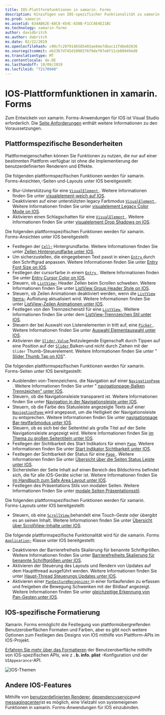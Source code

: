 ```yaml
---
title: IOS-Plattformfunktionen in xamarin. Forms
description: Hinzufügen von IOS-spezifischer Funktionalität zu xamarin. Forms-Anwendungen.
ms.prod: xamarin
ms.assetid: 634AB62E-68C8-454C-838B-F1CC4E4E21BC
ms.technology: xamarin-forms
author: davidbritch
ms.author: dabritch
ms.date: 02/22/2019
ms.openlocfilehash: c90cfc297914b585403ae84e7dbac11fd6e02836
ms.sourcegitcommit: eb23b7d745d1090376f9def07e0f11cb089494d0
ms.translationtype: MT
ms.contentlocale: de-DE
ms.lasthandoff: 10/09/2019
ms.locfileid: "72170940"
---
```

# <a name="ios-platform-features-in-xamarinforms"></a>IOS-Plattformfunktionen in xamarin. Forms

Zum Entwickeln von xamarin. Forms-Anwendungen für IOS ist Visual Studio erforderlich. Die [Seite Anforderungen](~/get-started/requirements.md) enthält weitere Informationen zu den Voraussetzungen.

## <a name="platform-specifics"></a>Plattformspezifische Besonderheiten

Plattformeigenschaften können Sie Funktionen zu nutzen, die nur auf einer bestimmten Plattform verfügbar ist ohne die Implementierung der benutzerdefinierten Renderern und Effekte.

Die folgenden plattformspezifischen Funktionen werden für xamarin. Forms-Ansichten,-Seiten und-Layouts unter IOS bereitgestellt:

- Blur-Unterstützung für eine [ `VisualElement` ](xref:Xamarin.Forms.VisualElement). Weitere Informationen finden Sie unter [visualelement-weich auf IOS](visualelement-blur.md).
- Deaktivieren auf einer unterstützten legacy Farbmodus [ `VisualElement` ](xref:Xamarin.Forms.VisualElement). Weitere Informationen finden Sie unter [visualelement Legacy Color Mode on IOS](legacy-color-mode.md).
- Aktivieren einen Schlagschatten für eine [ `VisualElement` ](xref:Xamarin.Forms.VisualElement). Weitere Informationen finden Sie unter [visualelement Drop Shadows on IOS](visualelement-drop-shadow.md).

Die folgenden plattformspezifischen Funktionen werden für xamarin. Forms-Ansichten unter IOS bereitgestellt:

- Festlegen der [`Cell`-](xref:Xamarin.Forms.Cell) Hintergrundfarbe. Weitere Informationen finden Sie unter [Zellen Hintergrundfarbe unter IOS](cell-background-color.md).
- Um sicherzustellen, die eingegebenen Text passt in einen [ `Entry` ](xref:Xamarin.Forms.Entry) durch den Schriftgrad anpassen. Weitere Informationen finden Sie unter [Entry Font Size on IOS](entry-font-size.md).
- Festlegen der cursorfarbe in einem [ `Entry` ](xref:Xamarin.Forms.Entry). Weitere Informationen finden Sie unter [Entry Cursor Color on IOS](entry-cursor-color.md).
- Steuern, ob [`ListView`-](xref:Xamarin.Forms.ListView) Header Zellen beim Scrollen schweben. Weitere Informationen finden Sie unter [ListView Group Header Style on IOS](listview-group-header-style.md).
- Steuern, ob Zeilen Animationen deaktiviert werden, wenn die [`ListView` Items-](xref:Xamarin.Forms.ListView) Auflistung aktualisiert wird. Weitere Informationen finden Sie unter [ListView-Zeilen Animationen unter IOS](listview-row-animations.md).
- Festlegen von den Trennzeichenstil für eine [ `ListView` ](xref:Xamarin.Forms.ListView). Weitere Informationen finden Sie unter dem [ListView-Trennzeichen Stil unter IOS](listview-separator-style.md).
- Steuern der bei Auswahl von Listenelementen in tritt auf, eine [ `Picker` ](xref:Xamarin.Forms.Picker). Weitere Informationen finden Sie unter [Auswahl Elementauswahl unter IOS](picker-selection.md).
- Aktivieren der [ `Slider.Value` ](xref:Xamarin.Forms.Slider.Value) festzulegende Eigenschaft durch Tippen auf eine Position auf der [ `Slider` ](xref:Xamarin.Forms.Slider) Balken-und nicht durch Ziehen mit der `Slider` Thumb-Steuerelement. Weitere Informationen finden Sie unter " [Slider Thumb Tap on IOS](slider-thumb.md)".

Die folgenden plattformspezifischen Funktionen werden für xamarin. Forms-Seiten unter IOS bereitgestellt:

- Ausblenden von-Trennzeichens. die Navigation auf einer [ `NavigationPage` ](xref:Xamarin.Forms.NavigationPage). Weitere Informationen finden Sie unter " [navigationpage-Balken Trennzeichen" unter IOS](navigation-bar-separator.md).
- Steuern, ob die Navigationsleiste transparent ist. Weitere Informationen finden Sie unter [Navigation in der Navigationsleiste unter IOS](navigation-bar-translucent.md).
- Steuern, ob die Farbe des Statusleiste angezeigte Texts auf einer [ `NavigationPage` ](xref:Xamarin.Forms.NavigationPage) wird angepasst, um die Helligkeit der Navigationsleiste zu entsprechen. Weitere Informationen finden Sie unter [navigationpage Bar-textfarbmodus unter IOS](status-bar-text-color.md).
- Steuern, ob es sich bei der Seitentitel als große Titel auf der Seite Navigationsleiste angezeigt wird. Weitere Informationen finden Sie [im Thema zu großen Seitentiteln unter IOS](page-large-title.md).
- Festlegen der Sichtbarkeit des Start Indikators für einen [`Page`](xref:Xamarin.Forms.Page). Weitere Informationen finden Sie unter [Start Indikator Sichtbarkeit unter IOS](page-home-indicator.md).
- Festlegen der Sichtbarkeit der Status für eine [ `Page` ](xref:Xamarin.Forms.Page). Weitere Informationen finden Sie unter [Übersicht über die Seiten Status Leiste unter IOS](page-status-bar-visibility.md).
- Sicherstellen der Seite Inhalt auf einen Bereich des Bildschirms befindet sich, die für alle iOS-Geräte sicher ist. Weitere Informationen finden Sie [im Handbuch zum Safe Area Layout unter IOS](page-safe-area-layout.md).
- Festlegen des Präsentations Stils von modalen Seiten. Weitere Informationen finden Sie unter [modale Seiten Präsentationsstil](page-presentation-style.md).

Die folgenden plattformspezifischen Funktionen werden für xamarin. Forms-Layouts unter IOS bereitgestellt:

- Steuern, ob eine [ `ScrollView` ](xref:Xamarin.Forms.ScrollView) behandelt eine Touch-Geste oder übergibt es an seinen Inhalt. Weitere Informationen finden Sie unter [Übersicht über ScrollView-Inhalte unter IOS](scrollview-content-touches.md).

Die folgende plattformspezifische Funktionalität wird für die xamarin. Forms [`Application`-](xref:Xamarin.Forms.Application) Klasse unter IOS bereitgestellt:

- Deaktivieren der Barrierefreiheits Skalierung für benannte Schriftgrößen. Weitere Informationen finden Sie unter [Barrierefreiheits Skalierung für benannte Schriftgrößen unter IOS](named-font-size-scaling.md).
- Aktivieren der Steuerung des Layouts und Rendern von Updates auf dem Hauptthread ausgeführt werden. Weitere Informationen finden Sie unter [Haupt-Thread Steuerungs Updates unter IOS](main-thread-updates-ui.md).
- Aktivieren einer [ `PanGestureRecognizer` ](xref:Xamarin.Forms.PanGestureRecognizer) in einer fortlaufenden zu erfassen und freigeben die Bewegung Schwenken mit der Bildlauf angezeigt. Weitere Informationen finden Sie unter [gleichzeitige Erkennung von Pan-Gesten unter IOS](application-pan-gesture.md).

## <a name="ios-specific-formatting"></a>IOS-spezifische Formatierung

Xamarin. Forms ermöglicht die Festlegung von plattformübergreifenden Benutzeroberflächen Formaten und Farben, aber es gibt noch weitere Optionen zum Festlegen des Designs von IOS mithilfe von Plattform-APIs im IOS-Projekt.

[Erfahren Sie mehr über das Formatieren](formatting.md) der Benutzeroberfläche mithilfe von IOS-spezifischen APIs, wie z **. b. info. plist** -Konfiguration und der `UIAppearance`-API.

![](images/status-white-sml.png "IOS-Themen")

## <a name="other-ios-features"></a>Andere IOS-Features

Mithilfe von [benutzerdefinierten Renderer](~/xamarin-forms/app-fundamentals/custom-renderer/index.md), [dependencyservice](~/xamarin-forms/app-fundamentals/dependency-service/index.md)und [messagingcenter](~/xamarin-forms/app-fundamentals/messaging-center.md)ist es möglich, eine Vielzahl von systemeigenen Funktionen in xamarin. Forms-Anwendungen für IOS einzubinden.
